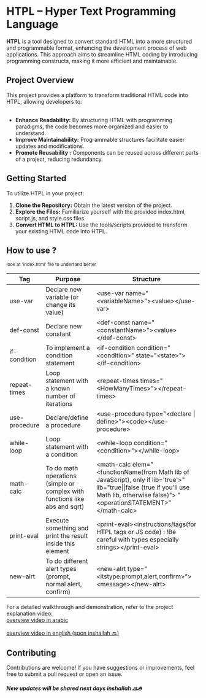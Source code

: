 # HTPL – Hyper Text Programming Language

<b>HTPL</b> is a tool designed to convert standard HTML into a more structured and programmable format, enhancing the development process of web applications. This approach aims to streamline HTML coding by introducing programming constructs, making it more efficient and maintainable.

<h2>Project Overview</h2>
This project provides a platform to transform traditional HTML code into HTPL, allowing developers to:
<br><br>
<ul>
  <li>
    <b>Enhance Readability:</b>
    By structuring HTML with programming paradigms, the code becomes more organized and easier to understand.
  </li>
  <li>
    <b>Improve Maintainability:</b>
   Programmable structures facilitate easier updates and modifications.
  </li>
  <li>
    <b>Promote Reusability :</b>
    Components can be reused across different parts of a project, reducing redundancy.
  </li>
</ul>

<h2>Getting Started</h2>

To utilize HTPL in your project:

<ol type='1'>
 <li>
   <b>Clone the Repository:</b>
   Obtain the latest version of the project.
 </li>
 <li>
   <b>Explore the Files:</b>
   Familiarize yourself with the provided index.html, script.js, and style.css files.
 </li>
 <li>
   <b>Convert HTML to HTPL:</b>
  Use the tools/scripts provided to transform your existing HTML code into HTPL.
 </li>
</ol>

<h2>How to use ?</h2> <small>look at 'index.html' file to undertand better</small>
<table>
  <thead>
    <tr>
      <th>Tag</th>
      <th>Purpose</th>
      <th>Structure</th>
    </tr>
  </thead>
  <tbody>
    <tr>
      <td>use-var</td>
      <td>Declare new variable (or change its value)</td>
      <td>&lt;use-var name="&lt;variableName&gt;"&gt;&lt;value&gt;&lt;/use-var&gt;</td>
    </tr>
    <tr>
      <td>def-const</td>
      <td>Declare new constant</td>
      <td>&lt;def-const name="&lt;constantName&gt;"&gt;&lt;value&gt;&lt;/def-const&gt;</td>
    </tr>
    <tr>
      <td>if-condition</td>
      <td>To implement a condition statement</td>
      <td>&lt;if-condition condition="&lt;condition&gt;" state="&lt;state&gt;"&gt;&lt;/if-condition&gt;</td>
    </tr>
    <tr>
      <td>repeat-times</td>
      <td>Loop statement with a known number of iterations</td>
      <td>&lt;repeat-times times="&lt;HowManyTimes&gt;"&gt;&lt;/repeat-times&gt;</td>
    </tr>
    <tr>
      <td>use-procedure</td>
      <td>Declare/define a procedure</td>
      <td>&lt;use-procedure type="&lt;declare | define&gt;"&gt;&lt;code&gt;&lt;/use-procedure&gt;</td>
    </tr>
    <tr>
      <td>while-loop</td>
      <td>Loop statement with a condition</td>
      <td>&lt;while-loop condition="&lt;condition&gt;"&gt;&lt;/while-loop&gt;</td>
    </tr>
    <tr>
      <td>math-calc</td>
      <td>To do math operations (simple or complex with functions like abs and sqrt)</td>
      <td>&lt;math-calc elem="&lt;functionName(from Math lib of JavaScript), only if lib='true'&gt;" lib="true||false (true if you'll use Math lib, otherwise false)"&gt; "&lt;operationSTATEMENT&gt;" &lt;/math-calc&gt;</td>
    </tr>
    <tr>
      <td>print-eval</td>
      <td>Execute something and print the result inside this element</td>
      <td>&lt;print-eval&gt;&lt;instructions/tags(for HTPL tags or JS code) : !Be careful with types especially strings&gt;&lt;/print-eval&gt;</td>
    </tr>
    <tr>
      <td>new-alrt</td>
      <td>To do different alert types (prompt, normal alert, confirm)</td>
      <td>&lt;new-alrt type="&lt;itstype:prompt,alert,confirm&gt;"&gt;&lt;message&gt;&lt;/new-alrt&gt;</td>
    </tr>
  </tbody>
</table>

For a detailed walkthrough and demonstration, refer to the project explanation video: <br>
<a href="https://www.youtube.com/watch?v=S_e1DulC72w&ab_channel=%D8%A7%D9%84%D9%85%D8%A8%D8%B1%D9%85%D8%AC%D8%B9%D8%A8%D8%AF%D8%A7%D9%84%D8%B1%D8%AD%D9%8A%D9%85">overview video in arabic</a> <br><br>
<a href="#">overview video in english (soon inshallah 🔜)</a>

<h2>Contributing</h2>
Contributions are welcome! If you have suggestions or improvements, feel free to submit a pull request or open an issue.

<h5>New updates will be shared next days inshallah 🔜🔥</h5>